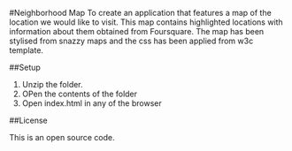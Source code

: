 #Neighborhood Map
To create an application that features a map of the location we would like to visit. This map contains highlighted locations with information about them obtained from Foursquare.
The map has been stylised from snazzy maps and the css has been applied from w3c template.

##Setup
1. Unzip the folder.
2. OPen the contents of the folder
3. Open index.html in any of the browser

##License

This is an open source code.
 
 